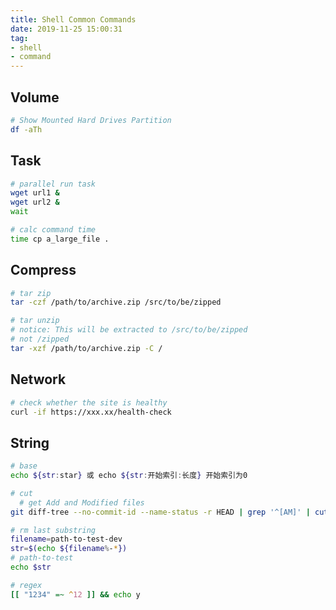 ```yaml
---
title: Shell Common Commands
date: 2019-11-25 15:00:31
tag:
- shell
- command
---
```


## Volume

```bash
# Show Mounted Hard Drives Partition
df -aTh
```

## Task

```bash
# parallel run task
wget url1 &
wget url2 &
wait
```

```bash
# calc command time
time cp a_large_file .
```

## Compress

```bash
# tar zip
tar -czf /path/to/archive.zip /src/to/be/zipped

# tar unzip
# notice: This will be extracted to /src/to/be/zipped
# not /zipped
tar -xzf /path/to/archive.zip -C /
```

## Network

```bash
# check whether the site is healthy
curl -if https://xxx.xx/health-check
```

## String

```bash
# base
echo ${str:star} 或 echo ${str:开始索引:长度} 开始索引为0

# cut
  # get Add and Modified files
git diff-tree --no-commit-id --name-status -r HEAD | grep '^[AM]' | cut -f 2

# rm last substring
filename=path-to-test-dev
str=$(echo ${filename%-*})
# path-to-test
echo $str

# regex
[[ "1234" =~ ^12 ]] && echo y
```
<!--stackedit_data:
eyJoaXN0b3J5IjpbLTEwOTMyNTA0OTcsLTExNjk5NjEzOTAsLT
EwNDY5MTMzMzksLTgzMTYwNDI3MSwxOTY2OTcwNTk1LC0xMzM4
OTk4NzA1LC0xOTI2OTAzMzY4LC0zMzYwNzEyLDIxMjYyNTAzNz
csMzU5MjgzOTAzXX0=
-->
